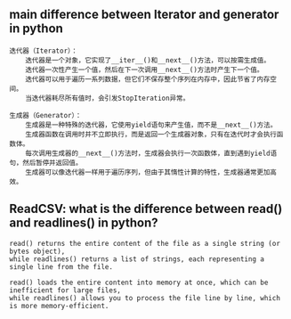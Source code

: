 ## main difference between Iterator and generator in python
    迭代器（Iterator）：
        迭代器是一个对象，它实现了__iter__()和__next__()方法，可以按需生成值。
        迭代器一次性产生一个值，然后在下一次调用__next__()方法时产生下一个值。
        迭代器可以用于遍历一系列数据，但它们不保存整个序列在内存中，因此节省了内存空间。
        当迭代器耗尽所有值时，会引发StopIteration异常。

    生成器（Generator）：
        生成器是一种特殊的迭代器，它使用yield语句来产生值，而不是__next__()方法。
        生成器函数在调用时并不立即执行，而是返回一个生成器对象，只有在迭代时才会执行函数体。
        每次调用生成器的__next__()方法时，生成器会执行一次函数体，直到遇到yield语句，然后暂停并返回值。
        生成器可以像迭代器一样用于遍历序列，但由于其惰性计算的特性，生成器通常更加高效。


## ReadCSV: what is the difference between read() and readlines() in python?
    read() returns the entire content of the file as a single string (or bytes object), 
    while readlines() returns a list of strings, each representing a single line from the file.

    read() loads the entire content into memory at once, which can be inefficient for large files, 
    while readlines() allows you to process the file line by line, which is more memory-efficient.

